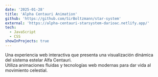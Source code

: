 ```yaml
---
date: '2025-01-28'
title: 'Alpha Centauri Animation'
github: 'https://github.com/SirBoltzmann/star-system'
external: 'https://alpha-centauri-starsystem-darioac.netlify.app/'
tech:
  - JavaScript
  - CSS
showInProjects: true
---
```


Una experiencia web interactiva que presenta una visualización dinámica del sistema estelar Alfa Centauri.  
Utiliza animaciones fluidas y tecnologías web modernas para dar vida al movimiento celestial.
